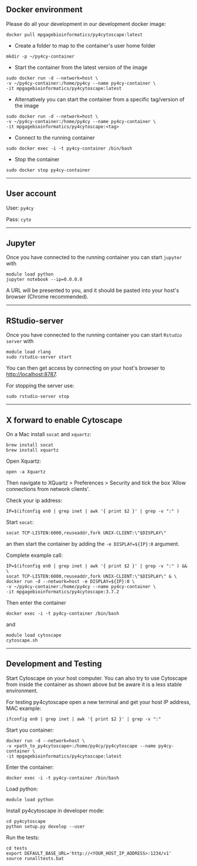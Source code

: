 ## Docker environment 

Please do all your development in our development docker image:

```
docker pull mpgagebioinformatics/py4cytoscape:latest
```

* Create a folder to map to the container's user home folder
```
mkdir -p ~/py4cy-container
```

* Start the container from the latest version of the image
```
sudo docker run -d --network=host \
-v ~/py4cy-container:/home/py4cy --name py4cy-container \
-it mpgagebioinformatics/py4cytoscape:latest
```

* Alternatively you can start the container from a specific tag/version of the image
```
sudo docker run -d --network=host \
-v ~/py4cy-container:/home/py4cy --name py4cy-container \
-it mpgagebioinformatics/py4cytoscape:<tag>
```

* Connect to the running container
```
sudo docker exec -i -t py4cy-container /bin/bash
```

* Stop the container
```
sudo docker stop py4cy-container
```
----

## User account

User: `py4cy`

Pass: `cyto`

----

## Jupyter

Once you have connected to the running container you can start `jupyter` with
```
module load python
jupyter notebook --ip=0.0.0.0
```
A URL will be presented to you, and it should be pasted into your host's browser (Chrome  recommended).

----
## RStudio-server
Once you have connected to the running container you can start `Rstudio server` with
```
module load rlang
sudo rstudio-server start
```
You can then get access by connecting on your host's browser to [http://localhost:8787](http://localhost:8787).

For stopping the server use:
```
sudo rstudio-server stop
```

----

## X forward to enable Cytoscape

On a Mac install `socat` and `xquartz`:
```
brew install socat
brew install xquartz
```
Open Xquartz:
```
open -a Xquartz
```
Then navigate to XQuartz > Preferences > Security  and tick the box 'Allow connections from network clients'.

Check your ip address:
```
IP=$(ifconfig en0 | grep inet | awk '{ print $2 }' | grep -v ":" )
```
Start `socat`:
```
socat TCP-LISTEN:6000,reuseaddr,fork UNIX-CLIENT:\"$DISPLAY\"
```
an then start the container by adding the `-e DISPLAY=${IP}:0` argument. 

Complete example call:
```
IP=$(ifconfig en0 | grep inet | awk '{ print $2 }' | grep -v ":" ) && \
socat TCP-LISTEN:6000,reuseaddr,fork UNIX-CLIENT:\"$DISPLAY\" & \
docker run -d --network=host -e DISPLAY=${IP}:0 \
-v ~/py4cy-container:/home/py4cy --name py4cy-container \
-it mpgagebioinformatics/py4cytoscape:3.7.2
```
Then enter the container
```
docker exec -i -t py4cy-container /bin/bash
```
and
```
module load cytoscape
cytoscape.sh
```

----

## Development and Testing

Start Cytoscape on your host computer. You can also try to use Cytoscape from inside the container as shown above but be aware it is a less stable environment.

For testing py4cytoscape open a new terminal and get your host IP address, MAC example:
```
ifconfig en0 | grep inet | awk '{ print $2 }' | grep -v ":"
```
Start you container:
```
docker run -d --network=host \
-v <path_to_py4cytoscape>:/home/py4cy/py4cytoscape --name py4cy-container \
-it mpgagebioinformatics/py4cytoscape:latest
```
Enter the container:
```
docker exec -i -t py4cy-container /bin/bash
```
Load python:
```
module load python
```
Install py4cytoscape in developer mode:
```
cd py4cytoscape
python setup.py develop --user
```
Run the tests:
```
cd tests
export DEFAULT_BASE_URL='http://<YOUR_HOST_IP_ADDRESS>:1234/v1'
source runalltests.bat 
```



